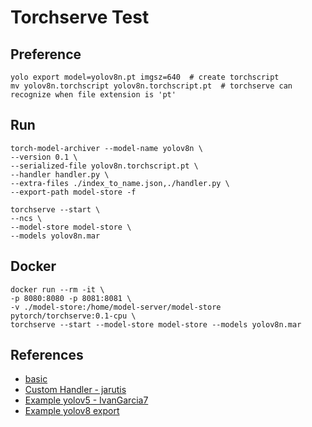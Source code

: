 # Torchserve Test

## Preference
```
yolo export model=yolov8n.pt imgsz=640  # create torchscript
mv yolov8n.torchscript yolov8n.torchscript.pt  # torchserve can recognize when file extension is 'pt'
```

## Run
```
torch-model-archiver --model-name yolov8n \
--version 0.1 \
--serialized-file yolov8n.torchscript.pt \
--handler handler.py \
--extra-files ./index_to_name.json,./handler.py \
--export-path model-store -f

torchserve --start \
--ncs \
--model-store model-store \
--models yolov8n.mar
```

## Docker
```
docker run --rm -it \
-p 8080:8080 -p 8081:8081 \
-v ./model-store:/home/model-server/model-store pytorch/torchserve:0.1-cpu \
torchserve --start --model-store model-store --models yolov8n.mar
```

## References
- [basic](https://ichi.pro/ko/torchserve-eseo-model-baepo-mich-sayongja-jijeong-haendeulleo-saengseong-277270280257169)  
- [Custom Handler - jarutis](https://gist.github.com/jarutis/f57a3db7b4c37b59163a2ff5d8c8d54e)  
- [Example yolov5 - IvanGarcia7](https://github.com/IvanGarcia7/TORCHSERVER)  
- [Example yolov8 export](https://github.com/ultralytics/ultralytics/tree/main/examples/YOLOv8-OpenCV-ONNX-Python)